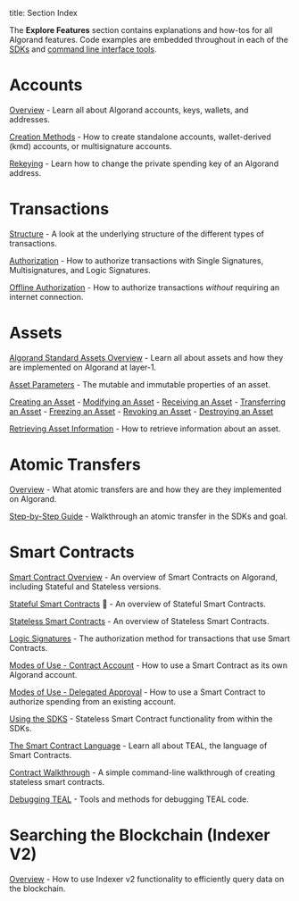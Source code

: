 title: Section Index

The **Explore Features** section contains explanations and how-tos for all Algorand features. Code examples are embedded throughout in each of the [SDKs](../reference/index.md#sdks) and [command line interface tools](../reference/index.md#command-line-interface-tools-cli-tools).

# Accounts

[Overview](accounts) - Learn all about Algorand accounts, keys, wallets, and addresses.

[Creation Methods](accounts/create) - How to create standalone accounts, wallet-derived (kmd) accounts, or multisignature accounts.

[Rekeying](accounts/rekey) - Learn how to change the private spending key of an Algorand address.

# Transactions

[Structure](transactions) - A look at the underlying structure of the different types of transactions.

[Authorization](transactions/signatures) - How to authorize transactions with Single Signatures, Multisignatures, and Logic Signatures.

[Offline Authorization](transactions/offline_transactions) - How to authorize transactions _without_ requiring an internet connection.

# Assets

[Algorand Standard Assets Overview](asa) - Learn all about assets and how they are implemented on Algorand at layer-1.

[Asset Parameters](asa#asset-parameters) - The mutable and immutable properties of an asset.

[Creating an Asset](asa#creating-an-asset) - [Modifying an Asset](asa#modifying-an-asset) - [Receiving an Asset](asa#receiving-an-asset) - [Transferring an Asset](asa#transferring-an-asset) - [Freezing an Asset](asa#freezing-an-asset) - [Revoking an Asset](asa#revoking-an-asset) - [Destroying an Asset](asa#destroying-an-asset)

[Retrieving Asset Information](asa#retrieve-asset-information) - How to retrieve information about an asset.

# Atomic Transfers

[Overview](atomic_transfers) - What atomic transfers are and how they are they implemented on Algorand.

[Step-by-Step Guide](atomic_transfers#step-by-step-guide) - Walkthrough an atomic transfer in the SDKs and goal.

# Smart Contracts

[Smart Contract Overview](dapps/pyteal/smart-contracts) - An overview of Smart Contracts on Algorand, including Stateful and Stateless versions.

[Stateful Smart Contracts](dapps/pyteal/smart-contracts/stateful) 🔷 - An overview of Stateful Smart Contracts.


[Stateless Smart Contracts](dapps/pyteal/smart-contracts/stateless) - An overview of Stateless Smart Contracts. 

[Logic Signatures](dapps/pyteal/smart-contracts/stateless/modes#logic-signatures) - The authorization method for transactions that use Smart Contracts.

[Modes of Use - Contract Account](dapps/pyteal/smart-contracts/stateless/modes#contract-account) - How to use a Smart Contract as its own Algorand account.

[Modes of Use - Delegated Approval](dapps/pyteal/smart-contracts/stateless/modes#delegated-approval) - How to use a Smart Contract to authorize spending from an existing account.

[Using the SDKS](dapps/pyteal/smart-contracts/frontend/stateless-sdks) - Stateless Smart Contract functionality from within the SDKs.

[The Smart Contract Language](dapps/avm/teal) - Learn all about TEAL, the language of Smart Contracts.

[Contract Walkthrough](dapps/pyteal/smart-contracts/stateless/walkthrough) - A simple command-line walkthrough of creating stateless smart contracts.

[Debugging TEAL](dapps/pyteal/smart-contracts/test-and-deploy/debugging) - Tools and methods for debugging TEAL code.




# Searching the Blockchain (Indexer V2)

[Overview](indexer) - How to use Indexer v2 functionality to efficiently query data on the blockchain.